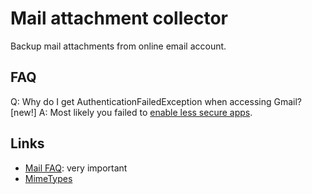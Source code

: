 # Mail attachment collector

Backup mail attachments from online email account.

## FAQ

Q: Why do I get AuthenticationFailedException when accessing Gmail? [new!]
A: Most likely you failed to [enable less secure apps](https://www.google.com/settings/security/lesssecureapps).



## Links

- [Mail FAQ](https://javaee.github.io/javamail/FAQ#gmail): very important
- [MimeTypes](https://developer.mozilla.org/en-US/docs/Web/HTTP/Basics_of_HTTP/MIME_types/Common_types)